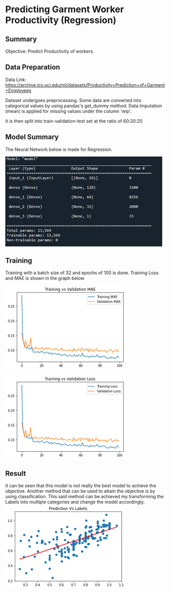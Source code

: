# Predicting Garment Worker Productivity (Regression)
## Summary

Objective: Predict Productivity of workers. 

## Data Preparation

Data Link: https://archive.ics.uci.edu/ml/datasets/Productivity+Prediction+of+Garment+Employees

Dataset undergoes preprocessing. Some data are converted into categorical values by using pandas's get_dummy method. Data Imputation (mean) is applied for missing values under the column 'wip'. 

It is then split into train-validation-test set at the ratio of 60:20:20

## Model Summary
The Neural Network below is made for Regression. 

![Model](Images/Model.PNG)

## Training 
Training with a batch size of 32 and epochs of 100 is done. Training Loss and MAE is shown in the graph below

![MAE](Images/MAE.png)

![Loss](Images/Loss.png)

## Result 

It can be seen that this model is not really the best model to achieve the objective. Another method that can be used to attain the objective is by using classification. This said method can be achieved my transforming the Labels into multiple categories and change the model accordingly. 
![pred](Images/prediction.png)
